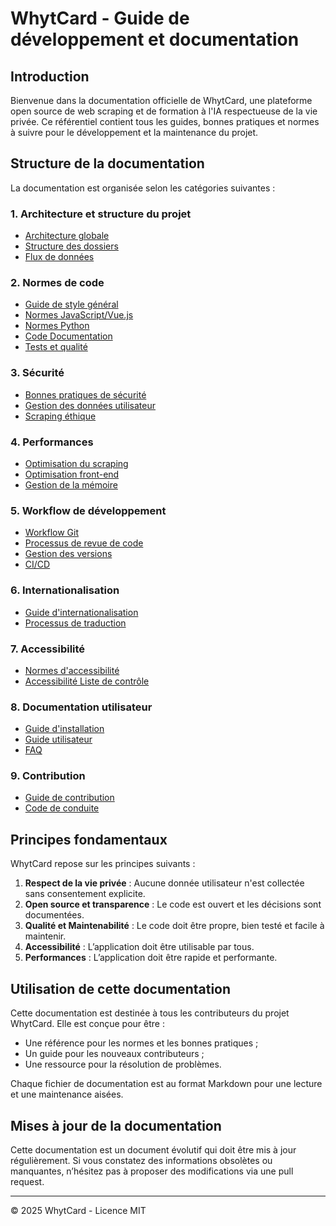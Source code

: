 # WhytCard - Guide de développement et documentation

## Introduction

Bienvenue dans la documentation officielle de WhytCard, une plateforme open source de web scraping et de formation à l'IA respectueuse de la vie privée. Ce référentiel contient tous les guides, bonnes pratiques et normes à suivre pour le développement et la maintenance du projet.

## Structure de la documentation

La documentation est organisée selon les catégories suivantes :

### 1. Architecture et structure du projet
- [Architecture globale](./architecture/ARCHITECTURE_EN.md) 
- [Structure des dossiers](./architecture/FOLDER_STRUCTURE_EN.md) 
- [Flux de données](./architecture/DATA_FLOW_EN.md) 

### 2. Normes de code
- [Guide de style général](./code_standards/STYLE_GUIDE_EN.md) 
- [Normes JavaScript/Vue.js](./code_standards/JAVASCRIPT_STANDARDS_EN.md) 
- [Normes Python](./code_standards/PYTHON_STANDARDS_EN.md) 
- [Code Documentation](./code_standards/CODE_DOCUMENTATION_EN.md) 
- [Tests et qualité](./code_standards/TESTING_EN.md) 

### 3. Sécurité
- [Bonnes pratiques de sécurité](./security/SECURITY_PRACTICES_EN.md) 
- [Gestion des données utilisateur](./security/USER_DATA_EN.md) 
- [Scraping éthique](./security/ETHICAL_SCRAPING_EN.md) 

### 4. Performances
- [Optimisation du scraping](./performance/SCRAPING_OPTIMIZATION_EN.md) 
- [Optimisation front-end](./performance/FRONTEND_OPTIMIZATION_EN.md) 
- [Gestion de la mémoire](./performance/MEMORY_MANAGEMENT_EN.md) 

### 5. Workflow de développement
- [Workflow Git](./workflow/GIT_WORKFLOW_EN.md)
- [Processus de revue de code](./workflow/CODE_REVIEW_EN.md)
- [Gestion des versions](./workflow/VERSIONING_EN.md)
- [CI/CD](./workflow/CI_CD_EN.md)

### 6. Internationalisation
- [Guide d'internationalisation](./i18n/I18N_GUIDE_EN.md)
- [Processus de traduction](./i18n/TRANSLATION_PROCESS_EN.md)

### 7. Accessibilité
- [Normes d'accessibilité](./accessibility/ACCESSIBILITY_STANDARDS_EN.md)
- [Accessibilité Liste de contrôle](./accessibility/ACCESSIBILITY_CHECKLIST_EN.md)

### 8. Documentation utilisateur
- [Guide d'installation](./user_docs/INSTALLATION_EN.md)
- [Guide utilisateur](./user_docs/USER_GUIDE_EN.md)
- [FAQ](./user_docs/FAQ_EN.md)

### 9. Contribution
- [Guide de contribution](./contribution/CONTRIBUTING_EN.md)
- [Code de conduite](./contribution/CODE_OF_CONDUCT_EN.md)

## Principes fondamentaux

WhytCard repose sur les principes suivants :

1. **Respect de la vie privée** : Aucune donnée utilisateur n'est collectée sans consentement explicite.
2. **Open source et transparence** : Le code est ouvert et les décisions sont documentées.
3. **Qualité et Maintenabilité** : Le code doit être propre, bien testé et facile à maintenir.
4. **Accessibilité** : L’application doit être utilisable par tous.
5. **Performances** : L’application doit être rapide et performante.

## Utilisation de cette documentation

Cette documentation est destinée à tous les contributeurs du projet WhytCard. Elle est conçue pour être :

- Une référence pour les normes et les bonnes pratiques ;
- Un guide pour les nouveaux contributeurs ;
- Une ressource pour la résolution de problèmes.

Chaque fichier de documentation est au format Markdown pour une lecture et une maintenance aisées.

## Mises à jour de la documentation

Cette documentation est un document évolutif qui doit être mis à jour régulièrement. Si vous constatez des informations obsolètes ou manquantes, n’hésitez pas à proposer des modifications via une pull request.

--- 

© 2025 WhytCard - Licence MIT